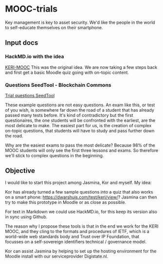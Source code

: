 # MOOC-trials
Key management is key to asset security. We'd like the people in the world to self-educate themselves on their smartphone.

## Input docs

### HackMD.io with the idea
[KERI-MOOC](https://hackmd.io/nuUu5S8UQjOHXw_a53LvvA) This was the original idea. We are now taking a few steps back and first get a basic Moodle quiz going with on-topic content.

### Questions SeedTool - Blockchain Commons
[Trial questions SeedTool](https://github.com/henkvancann/MOOC-trials/blob/master/quizSeedTool.md)

These example questions are not easy questions. An exam like this, or test of you wish, is somewhere far down the road of a student that has already passed many tests before. It's kind of contradictory but the first questionaires, the one students will be confronted with the earliest, are the most delicate to make. The easiest part for us, is the creation of complex on-topic questions, that students will have to study and pass further down the road.

Why are the easiest exams to pass the most delicate? Because 98% of the MOOC students will only see the first three lessons and exams. So therefore we'll stick to complex questions in the beginning.

## Objective
I would like to start this project among Jasmina, Kor and myself. My idea: 

Kor has already turned a few sample questions into a quiz that also works on a smart phone:
https://dwarshuis.com/test/keri/view/?
Jasmina can then try to make this prototype in Moodle or as close as possible.

For text in Markdown we could use HackMD.io, for this keep its version also in sync using Github.

The reason why I propose these tools is that in the end we work for the KERI MOOC, and they cling to the formats and procedures of IETF, which is a world-wide web standards body and Trust over IP Foundation, that focusses on a self-sovereign identifiers technical / governance model.

Kor can assist Jasmina by helping to set up the hosting environment for the Moodle install with our serviceprovider Digistate.nl.

